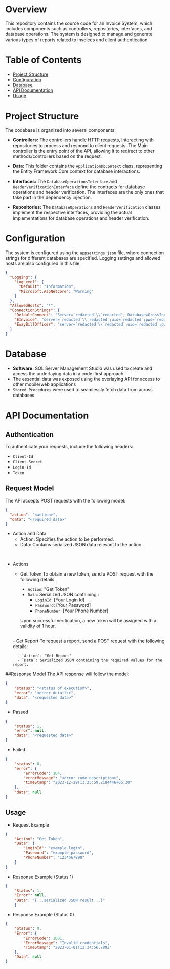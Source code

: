 # Overview

This repository contains the source code for an Invoice System, which includes components such as controllers, repositories, interfaces, and database operations. The system is designed to manage and generate various types of reports related to invoices and client authentication.

# Table of Contents

- [Project Structure](#project-structure)
- [Configuration](#configuration)
- [Database](#database)
- [API Documentation](#api-documentation)
- [Usage](#usage)

# Project Structure

The codebase is organized into several components:

- **Controllers:** The controllers handle HTTP requests, interacting with repositories to process and respond to client requests. The Main controller is the entry point of the API, allowing it to redirect to other methods/controllers based on the request.

- **Data:** This folder contains the `ApplicationDbContext` class, representing the Entity Framework Core context for database interactions.

- **Interfaces:** The `DatabaseOperationsInterface` and `HeaderVerificationInterface` define the contracts for database operations and header verification. The interfaces are the only ones that take part in the dependency injection.

- **Repositories:** The `DatabaseOperations` and `HeaderVerification` classes implement the respective interfaces, providing the actual implementations for database operations and header verification.

# Configuration

The system is configured using the `appsettings.json` file, where connection strings for different databases are specified. Logging settings and allowed hosts are also configured in this file.

```json
{
  "Logging": {
    "LogLevel": {
      "Default": "Information",
      "Microsoft.AspNetCore": "Warning"
    }
  },
  "AllowedHosts": "*",
  "ConnectionStrings": {
    "DefaultConnect": "Server=`redacted`\\`redacted`; Database=GrossIncomeDatabase; Trusted_Connection=True; Encrypt=False; MultipleActiveResultSets=true",
    "EInvoice": "server=`redacted`\\`redacted`;uid=`redacted`;pwd=`redacted`;database=`redacted`;Connect Timeout=120;MultipleActiveResultSets=False; Max Pool Size=120;TrustServerCertificate=True",
    "EwayBillOfficer": "server=`redacted`\\`redacted`;uid=`redacted`;pwd=`redacted`;database=`redacted`;Connect Timeout=120;MultipleActiveResultSets=False; Max Pool Size=12;TrustServerCertificate=True"
  }
}

```

# Database
- **Software:** SQL Server Management Studio was used to create and access the underlaying data in a code-first approach.
- The essential data was exposed using the overlaying API for access to other mobile/web applications
- `Stored Procedures` were used to seamlessly fetch data from across databases

# API Documentation

## Authentication

To authenticate your requests, include the following headers:

- `Client-Id`
- `Client-Secret`
- `Login-Id`
- `Token`

## Request Model

The API accepts POST requests with the following model:

```json
{
  "action": "<action>",
  "data": "<required data>"
}
```
- Action and Data
    - Action: Specifies the action to be performed.
    - Data: Contains serialized JSON data relevant to the action.
<br>

- Actions
    - Get Token
            To obtain a new token, send a POST request with the following details:

        - `Action`: "Get Token"
        - `Data`: Serialized JSON containing :
            - `LoginId`: [Your Login Id]
            - `Password`: [Your Password]
            - `PhoneNumber`: [Your Phone Number]

        Upon successful verification, a new token will be assigned with a validity of 1 hour.  
    <br>
    - Get Report
    To request a report, send a POST request with the following details:

        - `Action`: "Get Report"
        - `Data`: Serialized JSON containing the required values for the report.

##Response Model
The API response will follow the model:

```json
{
    "status": "<status of execution>",
    "error": "<error details>",
    "data": "<requested data>"
}
```
- Passed
```json
{
    "status": 1,
    "error": null,
    "data": "<requested data>"
}
```
- Failed
```json
{
    "status": 0,
    "error": {
        "errorCode": 104,
        "errorMessage": "<error code description>",
        "timeStamp": "2023-12-29T13:25:59.2184446+05:30"
    },
    "data": null
}
```
## Usage

- Request Example
```json
{
    "Action": "Get Token",
    "Data": {
        "LoginId": "example_login",
        "Password": "example_password",
        "PhoneNumber": "1234567890"
    }
}
```
- Response Example (Status 1)
```json
{
    "Status": 1,
    "Error": null,
    "Data": "{...serialized JSON result...}"
    }
```
- Response Example (Status 0)
```json
{
    "Status": 0,
    "Error": {
        "ErrorCode": 1001,
        "ErrorMessage": "Invalid credentials",
        "TimeStamp": "2023-01-01T12:34:56.789Z"
    },
    "Data": null
}
```